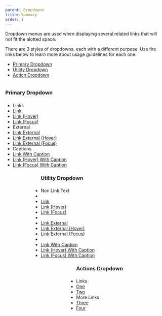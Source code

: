 ```yaml
---
parent: Dropdowns
title: Summary
order: 1
---
```

<p>Dropdown menus are used when displaying several related links that will not fit the alotted space.</p>
<p>There are 3 styles of dropdowns, each with a different purpose. Use the links below to learn more about usage guidelines for each one:</p>
<ul>
  <li><a href="#primary-dropdown">Primary Dropdown</a></li>
  <li><a href="#utility-dropdown">Utility Dropdown</a></li>
  <li><a href="#action-dropdown">Action Dropdown</a></li>
</ul>
<div style="overflow: hidden">
<div class="rs-dropdown rs-primary-dropdown rs-nav-item">
  <h3 style="padding-bottom: 5px;">Primary Dropdown</h3>
  <ul class="rs-dropdown-menu visible">
    <li class="rs-dropdown-item"><span class="rs-dropdown-category">Links</span></li>
    <li class="rs-dropdown-item"><a class="rs-dropdown-link" href="#">Link</a></li>
    <li class="rs-dropdown-item"><a href="#" class="rs-dropdown-link hover">Link (Hover)</a></li>
    <li class="rs-dropdown-item"><a href="#" class="rs-dropdown-link focus">Link (Focus)</a></li>
    <li class="rs-dropdown-item"><span class="rs-dropdown-category">External</span></li>
    <li class="rs-dropdown-item"><a class="rs-dropdown-link" href="#">Link External <i class="rs-icon-external"></i></a></li>
    <li class="rs-dropdown-item"><a href="#" class="rs-dropdown-link hover">Link External (Hover) <i class="rs-icon-external"></i></a></li>
    <li class="rs-dropdown-item"><a href="#" class="rs-dropdown-link focus">Link External (Focus) <i class="rs-icon-external"></i></a></li>
    <li class="rs-dropdown-item"><span class="rs-dropdown-category">Captions</span></li>
    <li class="rs-dropdown-item"><a class="rs-dropdown-link" href="#">Link <span class="rs-dropdown-caption">With Caption</span></a></li>
    <li class="rs-dropdown-item"><a href="#" class="rs-dropdown-link hover">Link (Hover) <span class="rs-dropdown-caption">With Caption</span></a></li>
    <li class="rs-dropdown-item"><a href="#" class="rs-dropdown-link focus">Link (Focus) <span class="rs-dropdown-caption">With Caption</span></a></li>
  </ul>
</div>
<div style="width: 8em; height: 29.875em; float: left;"></div>
<div class="rs-dropdown rs-utility-dropdown rs-nav-item">
  <h3 style="padding-bottom: 5px;">Utility Dropdown</h3>
  <ul class="rs-dropdown-menu visible">
    <li class="rs-dropdown-item"><span>Non Link Text</span></li>
    <li class="rs-divider"></li>
    <li class="rs-dropdown-item"><a class="rs-dropdown-link" href="#">Link</a></li>
    <li class="rs-dropdown-item"><a href="#" class="rs-dropdown-link hover">Link (Hover)</a></li>
    <li class="rs-dropdown-item"><a href="#" class="rs-dropdown-link focus">Link (Focus)</a></li>
    <li class="rs-divider"></li>
    <li class="rs-dropdown-item"><a class="rs-dropdown-link" href="#">Link External <i class="rs-icon-external-dark"></i></a></li>
    <li class="rs-dropdown-item"><a href="#" class="rs-dropdown-link hover">Link External (Hover) <i class="rs-icon-external-dark"></i></a></li>
    <li class="rs-dropdown-item"><a href="#" class="rs-dropdown-link focus">Link External (Focus) <i class="rs-icon-external-dark"></i></a></li>
    <li class="rs-divider"></li>
    <li class="rs-dropdown-item"><a class="rs-dropdown-link" href="#">Link <span class="rs-dropdown-caption">With Caption</span></a></li>
    <li class="rs-dropdown-item"><a href="#" class="rs-dropdown-link hover">Link (Hover) <span class="rs-dropdown-caption">With Caption</span></a></li>
    <li class="rs-dropdown-item"><a href="#" class="rs-dropdown-link focus">Link (Focus) <span class="rs-dropdown-caption">With Caption</span></a></li>
  </ul>
</div>
<div style="width: 8em; height: 29.875em; float: left;"></div>
<div class="rs-dropdown">
  <h3 style="padding-bottom: 5px;">Actions Dropdown</h3>
  <ul class="rs-dropdown-menu visible">
    <li class="rs-dropdown-item"><span class="rs-dropdown-category">Links</span></li>
    <li class="rs-dropdown-item"><a class="rs-dropdown-link" href="#">One</a></li>
    <li class="rs-dropdown-item"><a class="rs-dropdown-link" href="#">Two</a></li>
    <li class="rs-dropdown-item"><span class="rs-dropdown-category">More Links</span></li>
    <li class="rs-dropdown-item"><a class="rs-dropdown-link" href="#">Three</a></li>
    <li class="rs-dropdown-item"><a class="rs-dropdown-link" href="#">Four</a></li>
  </ul>
</div>
</div>